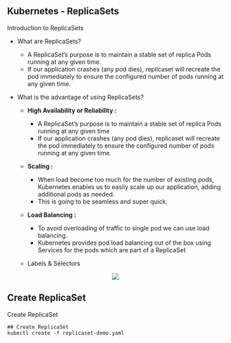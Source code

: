 ## Kubernetes - ReplicaSets
Introduction to ReplicaSets 
- What are ReplicaSets?
    - A ReplicaSet’s purpose is to maintain a stable set of replica Pods running at any given time.
    - If our application crashes (any pod dies), replicaset will recreate the pod immediately to ensure the configured number of pods running at any given time. 


- What is the advantage of using ReplicaSets?
    - **High Availability or Reliability :**
        - A ReplicaSet’s purpose is to maintain a stable set of replica Pods running at any given time
        - If our application crashes (any pod dies), replicaset will recreate the pod immediately to ensure the configured number of pods running at any given time.
    - **Scaling :**
        - When load become too much for the number of existing pods, Kubernetes enables us to easily scale up our application, adding additional pods as needed.
        - This is going to be seamless and super quick.
    - **Load Balancing :**
        - To avoid overloading of traffic to single pod we can use load balancing. 
        - Kubernetes provides pod load balancing out of the box using Services  for the pods which are part of a ReplicaSet

    - Labels & Selectors

<p align="center">
    <img src="https://user-images.githubusercontent.com/34484660/253736877-549921cc-efe2-4579-9ab9-ffbe22775b18.png" />
</p>



## Create ReplicaSet
Create ReplicaSet

```t
## Create ReplicaSet
kubectl create -f replicaset-demo.yaml
```